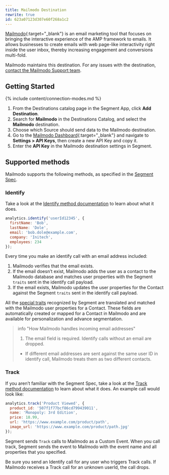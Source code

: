 ```yaml
---
title: Mailmodo Destination
rewrite: true
id: 623a07123d307e60f268a1c2
---
```


[Mailmodo](https://www.mailmodo.com/){:target="_blank"} is an email marketing tool that focuses on bringing the interactive experience of the AMP framework to emails. It allows businesses to create emails with web page-like interactivity right inside the user inbox, thereby increasing engagement and conversions multi-fold.


Mailmodo maintains this destination. For any issues with the destination, [contact the Mailmodo Support team](mailto:help@mailmodo.com).


## Getting Started

{% include content/connection-modes.md %}

1. From the Destinations catalog page in the Segment App, click **Add Destination**.
2. Search for **Mailmodo** in the Destinations Catalog, and select the **Mailmodo** destination.
3. Choose which Source should send data to the Mailmodo destination.
4. Go to the [Mailmodo Dashboard](https://manage.mailmodo.com/app/dashboard){:target="_blank"} and navigate to **Settings > API Keys**, then create a new API Key and copy it.
5. Enter the **API Key** in the Mailmodo destination settings in Segment.


## Supported methods

Mailmodo supports the following methods, as specified in the [Segment Spec](/docs/connections/spec).

### Identify

Take a look at the [Identify method documentation](/docs/connections/spec/identify) to learn about what it does.

```js
analytics.identify('userId12345', {
  firstName: 'Bob',
  lastName: 'Dole',
  email: 'bob.dole@example.com',
  company: 'Initech',
  employees: 234
});
```

Every time you make an identify call with an email address included:
1.	Mailmodo verifies that the email exists.
2.	If the email doesn’t exist, Mailmodo adds the user as a contact to the Mailmodo database and matches user properties with the Segment `traits` sent in the identify call payload.
3.	If the email exists, Mailmodo updates the user properties for the Contact against the Segment `traits` sent in the identify call payload.

All the [special traits](/docs/connections/spec/identify#traits) recognized by Segment are translated and matched with the Mailmodo user properties for a Contact. These fields are automatically created or mapped for a Contact in Mailmodo and are available for personalization and advance segmentation.

> info "How Mailmodo handles incoming email addresses"
> 1. The email field is required. Identify calls without an email are dropped.
> * If different email addresses are sent against the same user ID in identify call, Mailmodo treats them as two different contacts.

### Track
If you aren’t familiar with the Segment Spec, take a look at the [Track method documentation](/docs/connections/spec/track) to learn about what it does. An example call would look like:

```js
analytics.track('Product Viewed', {
  product_id: '507f1f77bcf86cd799439011',
  name: 'Monopoly: 3rd Edition',
  price: 18.99,
  url: 'https://www.example.com/product/path',
  image_url: 'https://www.example.com/product/path.jpg'
});
```
Segment sends `Track` calls to Mailmodo as a Custom Event. When you call track, Segment sends the event to Mailmodo with the event name and all properties that you specified.

Be sure you send an Identify call for any user who triggers Track calls. If Mailmodo receives a Track call for an unknown userId, the call drops.
